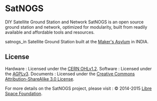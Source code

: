 # SatNOGS
DIY Satellite Ground Station and Network
SatNOGS is an open source ground station and network, optimized for modularity, built from readily available and affordable tools and resources.

satnogs_in
Satellite Ground Station built at the [Maker's Asylum](http://www.makersasylum.com) in INDIA.

## License
Hardware : Licensed under the [CERN OHLv1.2](LICENSE).
Software : Licensed under the [AGPLv3](LICENSE).
Documents : Licensed under the [Creative Commons Attribution-ShareAlike 3.0 License](LICENSE).

For more details on the SatNOGS project, please visit :
&copy; 2014-2015 [Libre Space Foundation](http://librespacefoundation.org).
